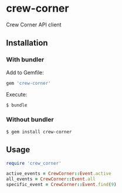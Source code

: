 # crew-corner

Crew Corner API client

## Installation

### With bundler

Add to Gemfile:

```Ruby
gem 'crew-corner'
```

Execute:

    $ bundle

### Without bundler

    $ gem install crew-corner

## Usage

```ruby
require 'crew_corner'

active_events = CrewCorner::Event.active
all_events = CrewCorner::Event.all
specific_event = CrewCorner::Event.find(9)
```
